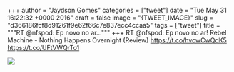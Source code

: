 
+++
author = "Jaydson Gomes"
categories = ["tweet"]
date = "Tue May 31 16:22:32 +0000 2016"
draft = false
image = "{TWEET_IMAGE}"
slug = "d366186fcf8d91261f9e62f66c7e837ecc4ccaa5"
tags = ["tweet"]
title = """RT @nfspod: Ep novo no ar..."""
+++
RT @nfspod: Ep novo no ar! Rebel Machine - Nothing Happens Overnight (Review) https://t.co/hvcwCwQdK5 https://t.co/UFtVWQrTo1

![](/images/tweet-media/737680673792790528-CjzDd1rWkAAgfpG.jpg)